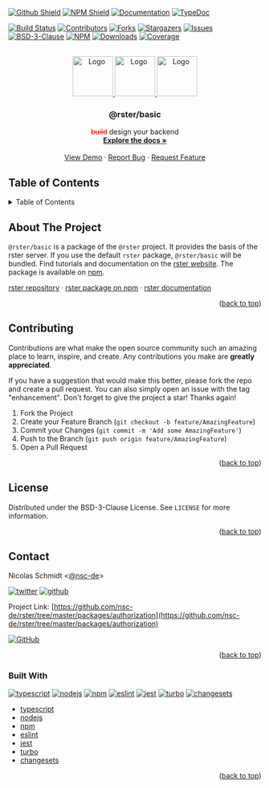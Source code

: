 <a name="readme-top"></a>

[![Github Shield][github-shield]][github-url]
[![NPM Shield][npm-shield]][npm-url]
[![Documentation][documentation-shield]][documentation-url]
[![TypeDoc][typedoc-shield]][typedoc-url]

[![Build Status][build-shield]][build-url]
[![Contributors][contributors-shield]][contributors-url]
[![Forks][forks-shield]][forks-url]
[![Stargazers][stars-shield]][stars-url]
[![Issues][issues-shield]][issues-url]
[![BSD-3-Clause][license-shield]][license-url]
[![NPM][version-shield]][npm-url]
[![Downloads][downloads-shield]][npm-url]
[![Coverage][coverage-shield]][coverage-url]

<!-- PROJECT LOGO -->
<br />
<div align="center">
  <a href="https://github.com/nsc-de/rster">
    <img src="https://raw.githubusercontent.com/nsc-de/rster/master/images/%40rster/logo.png" alt="Logo" height="80" className="height-80px" />
  </a>
  <a href="https://github.com/nsc-de/rster">
    <img src="https://raw.githubusercontent.com/nsc-de/rster/master/images/%40rster/slash.png" alt="Logo" height="80" className="height-80px" />
    </a>
    <a href="https://github.com/nsc-de/rster/tree/master/packages/basic">
    <img src="https://raw.githubusercontent.com/nsc-de/rster/master/images/%40rster/package-basic.png" alt="Logo" height="80" className="height-80px" />
  </a>

<h3 align="center">@rster/basic</h3>

  <p align="center">
    <font color="red"><s>build</s></font> design your backend
    <br />
    <a href="https://nsc-de.github.io/rster/"><strong>Explore the docs »</strong></a>
    <br />
    <br />
    <a href="https://github.com/nsc-de/rster">View Demo</a>
    ·
    <a href="https://github.com/nsc-de/rster/issues">Report Bug</a>
    ·
    <a href="https://github.com/nsc-de/rster/issues">Request Feature</a>
  </p>
</div>

<!-- TABLE OF CONTENTS -->

## Table of Contents

<!-- TABLE OF CONTENTS -->
<details>
  <summary>Table of Contents</summary>
  <ol>
    <li>
      <a href="#about-the-project">About The Project</a>
      <ul>
        <li><a href="#built-with">Built With</a></li>
      </ul>
    </li>
    <li><a href="#contributing">Contributing</a></li>
    <li><a href="#license">License</a></li>
    <li><a href="#contact">Contact</a></li>
  </ol>
</details>

## About The Project

`@rster/basic` is a package of the `@rster` project. It provides the basis of the rster server. If you use the default `rster` package, `@rster/basic` will be bundled. Find tutorials and documentation on the [rster website](https://nsc-de.github.io/rster/). The package is available on [npm](https://www.npmjs.com/package/@rster/basic).

[rster repository](https://github.com/nsc-de/rster)
·
[rster package on npm](https://www.npmjs.com/package/@rster/basic)
·
[rster documentation](https://nsc-de.github.io/rster/)

<p align="right">(<a href="#readme-top">back to top</a>)</p>

<!-- CONTRIBUTING -->

## Contributing

Contributions are what make the open source community such an amazing place to learn, inspire, and create. Any contributions you make are **greatly appreciated**.

If you have a suggestion that would make this better, please fork the repo and create a pull request. You can also simply open an issue with the tag "enhancement".
Don't forget to give the project a star! Thanks again!

1. Fork the Project
2. Create your Feature Branch (`git checkout -b feature/AmazingFeature`)
3. Commit your Changes (`git commit -m 'Add some AmazingFeature'`)
4. Push to the Branch (`git push origin feature/AmazingFeature`)
5. Open a Pull Request

<p align="right">(<a href="#readme-top">back to top</a>)</p>

<!-- LICENSE -->

## License

Distributed under the BSD-3-Clause License. See `LICENSE` for more information.

<p align="right">(<a href="#readme-top">back to top</a>)</p>

<!-- CONTACT -->

## Contact

Nicolas Schmidt &#60;[@nsc-de](https://github.com/nsc-de/)&#62;

[![twitter][contact-twitter-shield]][contact-twitter-url] [![github][contact-github-shield]][contact-github-url]

Project Link: [https://github.com/nsc-de/rster/tree/master/packages/authorization](https://github.com/nsc-de/rster/tree/master/packages/authorization)

[![GitHub][github-shield]][github-url]

<p align="right">(<a href="#readme-top">back to top</a>)</p>

### Built With

[![typescript][typescript-shield]][typescript-url]
[![nodejs][nodejs-shield]][nodejs-url]
[![npm][npm-package-manager-shield]][npm-package-manager-url]
[![eslint][eslint-shield]][eslint-url]
[![jest][jest-shield]][jest-url]
[![turbo][turbo-shield]][turbo-url]
[![changesets][changesets-shield]][changesets-url]

- [typescript][typescript-url]
- [nodejs][nodejs-url]
- [npm][npm-package-manager-url]
- [eslint][eslint-url]
- [jest][jest-url]
- [turbo][turbo-url]
- [changesets][changesets-url]

<p align="right">(<a href="#readme-top">back to top</a>)</p>

<!-- link shields -->

[github-shield]: https://img.shields.io/badge/github-grey?style=for-the-badge&logo=github
[github-url]: https://github.com/nsc-de/rster/tree/master/packages/basic
[npm-shield]: https://img.shields.io/badge/npm-red?style=for-the-badge&logo=npm
[npm-url]: https://www.npmjs.com/package/%40rster/basic
[typedoc-shield]: https://img.shields.io/badge/typedoc-darkblue?style=for-the-badge&logo=typescript
[typedoc-url]: https://nsc-de.github.io/rster/docs/api-reference/basic/
[documentation-shield]: https://img.shields.io/badge/documentation-blue.svg?style=for-the-badge&logo=github
[documentation-url]: https://nsc-de.github.io/rster/

<!-- Info Shields -->

[forks-shield]: https://img.shields.io/github/forks/nsc-de/rster.svg?style=for-the-badge
[forks-url]: https://github.com/nsc-de/rster/network/members
[stars-shield]: https://img.shields.io/github/stars/nsc-de/rster.svg?style=for-the-badge
[stars-url]: https://github.com/nsc-de/rster/stargazers
[issues-shield]: https://img.shields.io/github/issues/nsc-de/rster.svg?style=for-the-badge
[issues-url]: https://github.com/nsc-de/rster/issues
[license-shield]: https://img.shields.io/github/license/nsc-de/rster.svg?style=for-the-badge
[license-url]: https://github.com/nsc-de/rster/blob/master/LICENSE.txt
[build-shield]: https://img.shields.io/github/actions/workflow/status/nsc-de/rster/ci.yml?style=for-the-badge
[build-url]: https://github.com/nsc-de/rster/actions/workflows/ci.yml
[contributors-shield]: https://img.shields.io/github/contributors/nsc-de/rster.svg?style=for-the-badge
[contributors-url]: https://github.com/nsc-de/rster/graphs/contributors
[version-shield]: https://img.shields.io/npm/v/@rster/basic?style=for-the-badge
[downloads-shield]: https://img.shields.io/npm/dt/@rster/basic?style=for-the-badge
[coverage-shield]: https://img.shields.io/codecov/c/github/nsc-de/rster?style=for-the-badge
[coverage-url]: https://codecov.io/gh/nsc-de/rster

<!--Build With-->

[typescript-shield]: https://img.shields.io/badge/TypeScript-007ACC?style=for-the-badge&logo=typescript&logoColor=white
[typescript-url]: https://www.typescriptlang.org/
[npm-package-manager-shield]: https://img.shields.io/badge/npm-red?style=for-the-badge&logo=npm&logoColor=white
[npm-package-manager-url]: https://www.npmjs.com/
[express-shield]: https://img.shields.io/badge/Express.js-404D59?style=for-the-badge
[express-url]: https://expressjs.com/
[jest-shield]: https://img.shields.io/badge/-Jest-C21325?style=for-the-badge&logo=jest&logoColor=white
[jest-url]: https://jestjs.io/
[nodejs-shield]: https://img.shields.io/badge/Node.js-43853D?style=for-the-badge&logo=node.js&logoColor=white
[nodejs-url]: https://nodejs.org/en/
[eslint-shield]: https://img.shields.io/badge/eslint-4B32C3?style=for-the-badge&logo=eslint&logoColor=white
[eslint-url]: https://eslint.org/
[turbo-shield]: https://img.shields.io/badge/turbo-000000?style=for-the-badge&logo=turbo&logoColor=white
[turbo-url]: https://turbo.build/
[changesets-shield]: https://img.shields.io/badge/changesets-1E1E1E?style=for-the-badge&logo=changesets&logoColor=white
[changesets-url]: https://github.com/changesets/changesets

<!-- Contact Shields -->

[contact-twitter-shield]: https://img.shields.io/badge/@nsc_dev-1DA1F2?style=for-the-badge&logo=twitter&logoColor=white
[contact-twitter-url]: https://twitter.com/nsc_dev
[contact-github-shield]: https://img.shields.io/badge/@nsc--de-100000?style=for-the-badge&logo=github&logoColor=white
[contact-github-url]: https://github.com/nsc-de/
